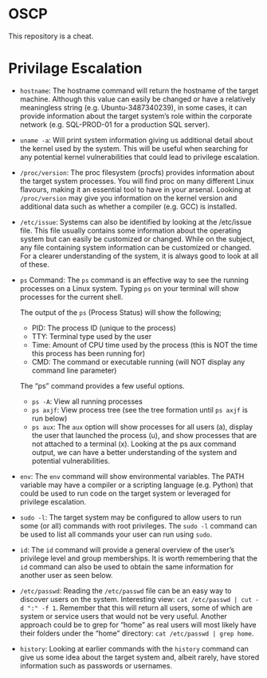 # OSCP
This repository is a cheat.

# Privilage Escalation
- `hostname`: The hostname command will return the hostname of the target machine. Although this value can easily be changed or have a relatively meaningless string (e.g. Ubuntu-3487340239), in some cases, it can provide information about the target system’s role within the corporate network (e.g. SQL-PROD-01 for a production SQL server).

- `uname -a`: Will print system information giving us additional detail about the kernel used by the system. This will be useful when searching for any potential kernel vulnerabilities that could lead to privilege escalation.

- `/proc/version`: The proc filesystem (procfs) provides information about the target system processes. You will find proc on many different Linux flavours, making it an essential tool to have in your arsenal.
Looking at `/proc/version` may give you information on the kernel version and additional data such as whether a compiler (e.g. GCC) is installed.

- `/etc/issue`: Systems can also be identified by looking at the /etc/issue file. This file usually contains some information about the operating system but can easily be customized or changed. While on the subject, any file containing system information can be customized or changed. For a clearer understanding of the system, it is always good to look at all of these.

- `ps` Command: The `ps` command is an effective way to see the running processes on a Linux system. Typing `ps` on your terminal will show processes for the current shell.

    The output of the `ps` (Process Status) will show the following;
    - PID: The process ID (unique to the process)
    - TTY: Terminal type used by the user
    - Time: Amount of CPU time used by the process (this is NOT the time this process has been running for)
    - CMD: The command or executable running (will NOT display any command line parameter)

    The “ps” command provides a few useful options.
    - `ps -A`: View all running processes
    - `ps axjf`: View process tree (see the tree formation until `ps axjf` is run below)
    - `ps aux`: The `aux` option will show processes for all users (a), display the user that launched the process (u), and show processes that are not attached to a terminal (x). Looking at the ps aux command output, we can have a better understanding of the system and potential vulnerabilities.

- `env`: The `env` command will show environmental variables. The PATH variable may have a compiler or a scripting language (e.g. Python) that could be used to run code on the target system or leveraged for privilege escalation.

- `sudo -l`: The target system may be configured to allow users to run some (or all) commands with root privileges. The `sudo -l` command can be used to list all commands your user can run using `sudo`.

- `id`: The `id` command will provide a general overview of the user’s privilege level and group memberships.
It is worth remembering that the `id` command can also be used to obtain the same information for another user as seen below.

- `/etc/passwd`: Reading the `/etc/passwd` file can be an easy way to discover users on the system. Interesting view: `cat /etc/passwd | cut -d ":" -f 1`.
Remember that this will return all users, some of which are system or service users that would not be very useful. Another approach could be to grep for “home” as real users will most likely have their folders under the “home” directory: `cat /etc/passwd | grep home`.

- `history`: Looking at earlier commands with the `history` command can give us some idea about the target system and, albeit rarely, have stored information such as passwords or usernames.